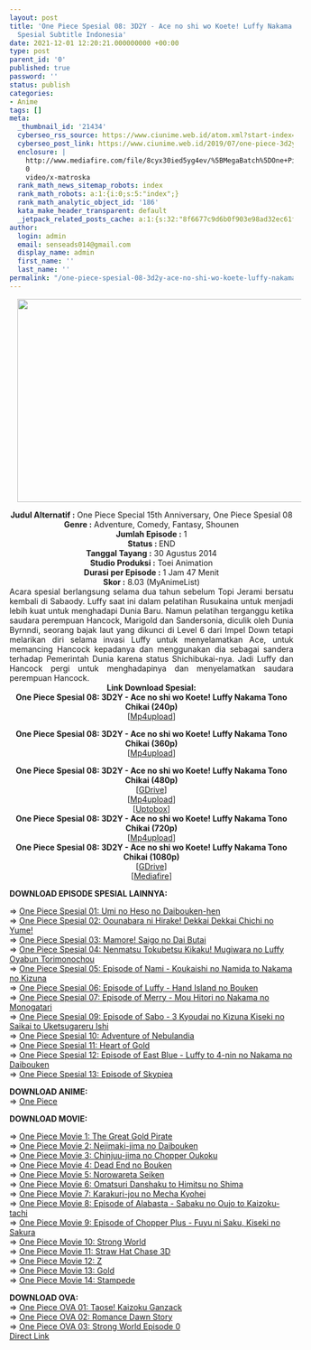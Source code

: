 ```yaml
---
layout: post
title: 'One Piece Spesial 08: 3D2Y - Ace no shi wo Koete! Luffy Nakama Tono Chikai
  Spesial Subtitle Indonesia'
date: 2021-12-01 12:20:21.000000000 +00:00
type: post
parent_id: '0'
published: true
password: ''
status: publish
categories:
- Anime
tags: []
meta:
  _thumbnail_id: '21434'
  cyberseo_rss_source: https://www.ciunime.web.id/atom.xml?start-index=1
  cyberseo_post_link: https://www.ciunime.web.id/2019/07/one-piece-3d2y-ace-no-shi-wo-koete.html
  enclosure: |
    http://www.mediafire.com/file/8cyx30ied5yg4ev/%5BMegaBatch%5DOne+Piece+3D2Y+%5BMovie+Special%5D+516-517.mkv
    0
    video/x-matroska
  rank_math_news_sitemap_robots: index
  rank_math_robots: a:1:{i:0;s:5:"index";}
  rank_math_analytic_object_id: '186'
  kata_make_header_transparent: default
  _jetpack_related_posts_cache: a:1:{s:32:"8f6677c9d6b0f903e98ad32ec61f8deb";a:2:{s:7:"expires";i:1650945929;s:7:"payload";a:0:{}}}
author:
  login: admin
  email: senseads014@gmail.com
  display_name: admin
  first_name: ''
  last_name: ''
permalink: "/one-piece-spesial-08-3d2y-ace-no-shi-wo-koete-luffy-nakama-tono-chikai-spesial-subtitle-indonesia/"
---
```

<div class="separator" style="clear: both; text-align: center;"><a href="https://1.bp.blogspot.com/-TsOKD3cPtfU/XSon4wt7JhI/AAAAAAAAbsA/19IBvhbnYtMOGbnqkH78c6-ViOu_8PTSwCLcBGAs/s1600/One%2BPiece%2B-%2B3D2Y%2B-%2BAce%2Bno%2Bshi%2Bwo%2BKoete%2521%2BLuffy%2BNakama%2BTono%2BChikai.jpeg" style="margin-left: 1em; margin-right: 1em;"><img border="0" data-original-height="720" data-original-width="1280" height="360" src="{{ site.baseurl }}/assets/2021/12/One%2BPiece%2B-%2B3D2Y%2B-%2BAce%2Bno%2Bshi%2Bwo%2BKoete%2521%2BLuffy%2BNakama%2BTono%2BChikai.jpeg" width="640" /></a></div>
<p>
<div style="text-align: center;"><b>Judul</b><b><b> Alternatif</b> :</b> One Piece Special 15th Anniversary, One Piece Spesial 08</div>
<div style="text-align: center;"><b><b>Genre :</b></b> Adventure, Comedy, Fantasy, Shounen</div>
<div style="text-align: center;"><b>Jumlah Episode :</b> 1<br /><b>Status :&nbsp;</b>END<br /><b>Tanggal Tayang :</b> 30 Agustus 2014<br /><b>Studio Produksi :</b> Toei Animation<br /><b>Durasi per Episode :</b> 1 Jam 47 Menit</div>
<div style="text-align: center;"><b>Skor :</b> 8.03 (MyAnimeList)</div>
<div style="text-align: center;"></div>
<div style="text-align: justify;">Acara spesial berlangsung selama dua tahun sebelum Topi Jerami bersatu kembali di Sabaody. Luffy saat ini dalam pelatihan Rusukaina untuk menjadi lebih kuat untuk menghadapi Dunia Baru. Namun pelatihan terganggu ketika saudara perempuan Hancock, Marigold dan Sandersonia, diculik oleh Dunia Byrnndi, seorang bajak laut yang dikunci di Level 6 dari Impel Down tetapi melarikan diri selama invasi Luffy untuk menyelamatkan Ace, untuk memancing Hancock kepadanya dan menggunakan dia sebagai sandera terhadap Pemerintah Dunia karena status Shichibukai-nya. Jadi Luffy dan Hancock pergi untuk menghadapinya dan menyelamatkan saudara perempuan Hancock.</div>
<div style="text-align: justify;"></div>
<div style="text-align: justify;"></div>
<div style="text-align: center;"><b>Link Download Spesial:</b></div>
<div style="text-align: center;"><b>One Piece Spesial 08: 3D2Y - Ace no shi wo Koete! Luffy Nakama Tono Chikai&nbsp;(240p)</b></div>
<div style="text-align: center;">
<div>[<a href="https://www.mp4upload.com/13bzcbqiv7y3" target="_blank" rel="noopener">Mp4upload</a>]</div>
<p>
<div style="text-align: center;"><b>One Piece Spesial 08: 3D2Y - Ace no shi wo Koete! Luffy Nakama Tono Chikai&nbsp;(360p)</b></div>
<div style="text-align: center;">
<div>[<a href="https://www.mp4upload.com/0drh8op1ntod" target="_blank" rel="noopener">Mp4upload</a>]</div>
<p>
<div style="text-align: center;"><b>One Piece Spesial 08: 3D2Y - Ace no shi wo Koete! Luffy Nakama Tono Chikai&nbsp;(</b><b>480p</b><b>)</b></div>
<div style="text-align: center;">
<div>[<a href="https://drive.google.com/uc?export=download&amp;id=1tnvGNzqd240W13dyC4M_4qogxPZ57V9z" target="_blank" rel="noopener">GDrive</a>]</div>
<div>[<a href="https://www.mp4upload.com/5lkjehvwkkle" target="_blank" rel="noopener">Mp4upload</a>]</div>
<div>[<a href="https://uptobox.com/vn9r3wgaj7p4" target="_blank" rel="noopener">Uptobox</a>]</div>
<div></div>
<div>
<div><b>One Piece Spesial 08: 3D2Y - Ace no shi wo Koete! Luffy Nakama Tono Chikai&nbsp;(</b><b>720p</b><b>)</b></div>
<div>
<div>[<a href="https://www.mp4upload.com/5lkjehvwkkle" target="_blank" rel="noopener">Mp4upload</a>]</div>
<div></div>
<div>
<div><b>One Piece Spesial 08: 3D2Y - Ace no shi wo Koete! Luffy Nakama Tono Chikai&nbsp;(</b><b>1080p</b><b>)</b></div>
<div>
<div>[<a href="https://drive.google.com/uc?export=download&amp;id=17DCCeVsr7o8c_ZC4GBDucprgKD7o85sv" target="_blank" rel="noopener">GDrive</a>]</div>
<div>[<a href="http://www.mediafire.com/file/8cyx30ied5yg4ev/%5BMegaBatch%5DOne+Piece+3D2Y+%5BMovie+Special%5D+516-517.mkv" target="_blank" rel="noopener">Mediafire</a>]</div>
</div>
</div>
</div>
</div>
<div style="text-align: left;">
<p><b>DOWNLOAD EPISODE SPESIAL&nbsp;</b><b>LAINNYA</b><b>:</b></p>
<p>=&gt;&nbsp;<a href="https://www.ciunime.web.id/2019/07/one-piece-umi-no-heso-no-daibouken-hen.html" target="_blank" rel="noopener">One Piece Spesial 01: Umi no Heso no Daibouken-hen</a><br />=&gt;&nbsp;<a href="https://www.ciunime.web.id/2019/07/one-piece-oounabara-ni-hirake-dekkai.html" target="_blank" rel="noopener">One Piece Spesial 02: Oounabara ni Hirake! Dekkai Dekkai Chichi no Yume!</a><br />=&gt;&nbsp;<a href="https://www.ciunime.web.id/2019/07/one-piece-mamore-saigo-no-dai-butai.html" target="_blank" rel="noopener">One Piece Spesial 03: Mamore! Saigo no Dai Butai</a><br />=&gt;&nbsp;<a href="https://www.ciunime.web.id/2019/07/one-piece-nenmatsu-tokubetsu-kikaku.html" target="_blank" rel="noopener">One Piece Spesial 04: Nenmatsu Tokubetsu Kikaku! Mugiwara no Luffy Oyabun Torimonochou</a><br />=&gt;&nbsp;<a href="https://www.ciunime.web.id/2019/07/one-piece-episode-of-nami-koukaishi-no.html" target="_blank" rel="noopener">One Piece Spesial 05: Episode of Nami - Koukaishi no Namida to Nakama no Kizuna</a><br />=&gt;&nbsp;<a href="https://www.ciunime.web.id/2019/07/one-piece-episode-of-luffy-hand-island.html" target="_blank" rel="noopener">One Piece Spesial 06: Episode of Luffy - Hand Island no Bouken</a><br />=&gt;&nbsp;<a href="https://www.ciunime.web.id/2019/07/one-piece-episode-of-merry-mou-hitori.html" target="_blank" rel="noopener">One Piece Spesial 07: Episode of Merry - Mou Hitori no Nakama no Monogatari</a><br />=&gt;&nbsp;<a href="https://www.ciunime.web.id/2019/07/one-piece-episode-of-sabo-3-kyoudai-no.html" target="_blank" rel="noopener">One Piece Spesial 09: Episode of Sabo - 3 Kyoudai no Kizuna Kiseki no Saikai to Uketsugareru Ishi</a><br />=&gt;&nbsp;<a href="https://www.ciunime.web.id/2019/07/one-piece-adventure-of-nebulandia.html" target="_blank" rel="noopener">One Piece Spesial 10: Adventure of Nebulandia</a><br />=&gt;&nbsp;<a href="https://www.ciunime.web.id/2019/07/one-piece-heart-of-gold-spesial.html" target="_blank" rel="noopener">One Piece Spesial 11: Heart of Gold</a><br />=&gt;&nbsp;<a href="https://www.ciunime.web.id/2019/07/one-piece-episode-of-east-blue-luffy-to.html" target="_blank" rel="noopener">One Piece Spesial 12: Episode of East Blue - Luffy to 4-nin no Nakama no Daibouken</a><br />=&gt;&nbsp;<a href="https://www.ciunime.web.id/2019/07/one-piece-episode-of-skypiea-spesial.html" target="_blank" rel="noopener">One Piece Spesial 13: Episode of Skypiea</a></p>
<div style="text-align: left;">
<div style="text-align: left;"><b>DOWNLOAD ANIME:</b></div>
<div style="text-align: left;">=&gt;&nbsp;<a href="https://www.ciunime.web.id/2018/09/one-piece-batch-subtitle-indonesia.html" target="_blank" rel="noopener">One Piece</a></div>
<div style="text-align: left;"></div>
<div style="text-align: left;"></div>
</div>
<p><b>DOWNLOAD MOVIE</b><b>:</b></p>
<p>=&gt;&nbsp;<a href="https://www.ciunime.web.id/2018/09/one-piece-movie-01-great-gold-pirate.html" target="_blank" rel="noopener">One Piece Movie 1: The Great Gold Pirate</a><br />=&gt;&nbsp;<a href="https://www.ciunime.web.id/2019/01/one-piece-movie-2-nejimaki-jima-no.html" target="_blank" rel="noopener">One Piece Movie 2: Nejimaki-jima no Daibouken</a><br />=&gt;&nbsp;<a href="https://www.ciunime.web.id/2019/01/one-piece-movie-3-chinjuu-jima-no.html" target="_blank" rel="noopener">One Piece Movie 3: Chinjuu-jima no Chopper Oukoku</a><br />=&gt;&nbsp;<a href="https://www.ciunime.web.id/2019/01/one-piece-movie-4-dead-end-no-bouken.html" target="_blank" rel="noopener">One Piece Movie 4: Dead End no Bouken</a><br />=&gt;&nbsp;<a href="https://www.ciunime.web.id/2019/01/one-piece-movie-5-norowareta-seiken.html" target="_blank" rel="noopener">One Piece Movie 5: Norowareta Seiken</a><br />=&gt;&nbsp;<a href="https://www.ciunime.web.id/2019/01/one-piece-movie-6-omatsuri-danshaku-to.html" target="_blank" rel="noopener">One Piece Movie 6: Omatsuri Danshaku to Himitsu no Shima</a><br />=&gt;&nbsp;<a href="https://www.ciunime.web.id/2019/01/one-piece-movie-7-karakuri-jou-no-mecha.html" target="_blank" rel="noopener">One Piece Movie 7: Karakuri-jou no Mecha Kyohei</a><br />=&gt;&nbsp;<a href="https://www.ciunime.web.id/2019/01/one-piece-movie-8-episode-of-alabasta.html" target="_blank" rel="noopener">One Piece Movie 8: Episode of Alabasta - Sabaku no Oujo to Kaizoku-tachi</a><br />=&gt;&nbsp;<a href="https://www.ciunime.web.id/2019/01/one-piece-movie-9-episode-of-chopper.html" target="_blank" rel="noopener">One Piece Movie 9: Episode of Chopper Plus - Fuyu ni Saku, Kiseki no Sakura</a><br />=&gt;&nbsp;<a href="https://www.ciunime.web.id/2019/01/one-piece-movie-10-strong-world-movie.html" target="_blank" rel="noopener">One Piece Movie 10: Strong World</a><br />=&gt;&nbsp;<a href="https://www.ciunime.web.id/2019/01/one-piece-movie-11-straw-hat-chase-3d.html" target="_blank" rel="noopener">One Piece Movie 11: Straw Hat Chase 3D</a><br />=&gt;&nbsp;<a href="https://www.ciunime.web.id/2019/01/one-piece-movie-12-z-movie-subtitle.html" target="_blank" rel="noopener">One Piece Movie 12: Z</a><br />=&gt;&nbsp;<a href="https://www.ciunime.web.id/2019/01/one-piece-movie-13-gold-movie-subtitle.html" target="_blank" rel="noopener">One Piece Movie 13: Gold</a><br />=&gt;&nbsp;<a href="https://www.ciunime.web.id/2020/01/one-piece-movie-14-stampede-movie.html" target="_blank" rel="noopener">One Piece Movie 14: Stampede</a></p>
<div style="text-align: left;"><b>DOWNLOAD OVA</b><b>:</b></div>
<div style="text-align: left;">=&gt;&nbsp;<a href="https://www.ciunime.web.id/2018/09/one-piece-taose-kaizoku-ganzack-ova.html" target="_blank" rel="noopener">One Piece OVA 01: Taose! Kaizoku Ganzack</a></div>
<div style="text-align: left;">=&gt;&nbsp;<a href="https://www.ciunime.web.id/2019/07/one-piece-romance-dawn-story-ova.html" target="_blank" rel="noopener">One Piece&nbsp;OVA 02: Romance Dawn Story</a></div>
<div style="text-align: left;">=&gt;&nbsp;<a href="https://www.ciunime.web.id/2019/07/one-piece-strong-world-episode-0-ova.html" target="_blank" rel="noopener">One Piece&nbsp;OVA 03: Strong World Episode 0</a></div>
<div style="text-align: left;"></div>
</div>
</div>
</div>
</div>
<link rel="stylesheet" href="https://cdnjs.cloudflare.com/ajax/libs/font-awesome/4.7.0/css/font-awesome.min.css" />
<div class="divbtn"> <a href="https://handymansurrender.com/fihup8buzv?key=94550f7ce39444073321dde3b8782f97" class="btn"><i class="fa fa-download"></i> Direct Link</a> </div>
